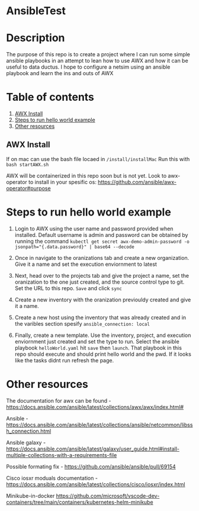 # AnsibleTest


# Description
The purpose of this repo is to create a project where I can run some simple ansible playbooks in an attempt to lean 
how to use AWX and how it can be useful to data ductus. I hope to configure a netsim using an ansible playbook and learn the ins and outs of
AWX

# Table of contents
1) <a href="#AWX Install">AWX Install</a>
2) <a href="#Steps to run hello world example">Steps to run hello world example</a>
3) <a href="#Other resources">Other resources</a>



## <div id="AWX Install">AWX Install</div>

If on mac can use the bash file locaed in `/install/installMac` Run this with `bash startAWX.sh`

AWX will be containerized in this repo soon but is not yet. Look to awx-operator to install in your spesific os:
https://github.com/ansible/awx-operator#purpose 

  
# Steps to run hello world example
 1. Login to AWX using the user name and password provided when installed. Default username is admin and password can be obtained by running the command 
 `kubectl get secret awx-demo-admin-password -o jsonpath="{.data.password}" | base64 --decode`
 
 2. Once in navigate to the oranizations tab and create a new organization. Give it a name and set the execution enviornment to latest

 3. Next, head over to the projects tab and give the project a name, set the oranization to the one just created, and the source control type to git. Set the URL to this repo. `Save` and click `sync`

 4. Create a new inventory with the oranization previouldy created and give it a name.
 
 5. Create a new host using the inventory that was already created and in the varibles section spesify `ansible_connection: local`

 6. Finally, create a new template. Use the inventory, project, and execution enviornment just created and set the type to run. Select the ansible playbook `helloWorld.yaml` hit `save` then `launch`. That playbook in this repo should execute and should print hello world and the pwd. If it looks like the tasks didnt run refresh the page. 

# Other resources  

The documentation for awx can be found - https://docs.ansible.com/ansible/latest/collections/awx/awx/index.html#

Ansible - https://docs.ansible.com/ansible/latest/collections/ansible/netcommon/libssh_connection.html
  
Ansible galaxy -  https://docs.ansible.com/ansible/latest/galaxy/user_guide.html#install-multiple-collections-with-a-requirements-file

Possible formating fix - https://github.com/ansible/ansible/pull/69154

Cisco iosxr moduals documentation - https://docs.ansible.com/ansible/latest/collections/cisco/iosxr/index.html

Minikube-in-docker https://github.com/microsoft/vscode-dev-containers/tree/main/containers/kubernetes-helm-minikube
